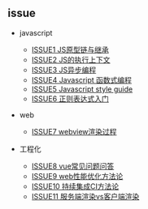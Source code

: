 ## issue

+ javascript
  - [ISSUE1 JS原型链与继承](issue/prototype.md)
  - [ISSUE2 JS的执行上下文](issue/executeContext.md)
  - [ISSUE3 JS异步编程](issue/asynchronous-programming.md)
  - [ISSUE4 Javascript 函数式编程](issue/functional-programming.md)
  - [ISSUE5 Javascript style guide](issue/style-guide.md)
  - [ISSUE6 正则表达式入门](issue/regExp.md)
  
+ web
  - [ISSUE7 webview渲染过程](issue/webview.md)


+ 工程化
  - [ISSUE8 vue常见问题问答](issue/vue.md)
  - [ISSUE9 web性能优化方法论](issue/perform-tuning.md)
  - [ISSUE10 持续集成CI方法论](issue/continue-intergation.md)
  - [ISSUE11 服务端渲染vs客户端渲染](issue/server-side-vs-client-side.md)

  


